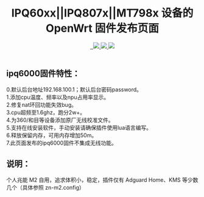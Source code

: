 <div align="center">
  <h1 align="center">
     IPQ60xx||IPQ807x||MT798x 设备的 OpenWrt 固件发布页面
  </h1>
<a href="/LICENSE">
    <img src="https://img.shields.io/github/license/sdf8057/cloudbuild?style=flat&a=1" alt="">
  </a>
  <a href="https://github.com/sdf8057/cloudbuild/pulls">
    <img src="https://img.shields.io/badge/PRs-welcome-brightgreen.svg?style=flat" alt="">
  </a><a href="https://github.com/sdf8057/cloudbuild/issues/new">
    <img src="https://img.shields.io/badge/Issues-welcome-brightgreen.svg?style=flat">
  </a><a href="https://github.com/sdf8057/cloudbuild/releases">
    <img src="https://img.shields.io/github/release/sdf8057/cloudbuild.svg?style=flat">
  </a><a href="hhttps://github.com/sdf8057/cloudbuild/releases">
    <img src="https://img.shields.io/github/downloads/sdf8057/cloudbuild/total?style=flat&?">
  </a>
</div>
<br>

## ipq6000固件特性：  
0.默认后台地址192.168.100.1；默认后台密码password。  
1.添加cpu温度、频率以及npu占用率显示。  
2.修复nat环回功能失效bug。  
3.cpu超频至1.6ghz，跑分2w+。  
4.为360/和目等设备添加原厂无线校准文件。  
5.支持在线安装软件，手动安装请确保插件使用lua语言编写。  
6.释放保留内存，可用内存增加50m。  
7.此页面发布的ipq6000固件不集成无线功能。  

## 说明：
个人兆能 M2 自用，追求体积小，稳定，插件仅有 Adguard Home、KMS 等少数几个（具体参照 zn-m2.config）